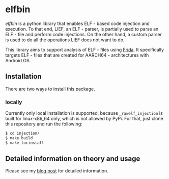 # elfbin

*elfbin* is a python library that enables ELF - based code injection and execution. To that end, LIEF, an ELF - parser, is partially used to parse an ELF - file and perform code injections. On the other hand, a custom parser is used to do all the operations LIEF does not want to do.

This library aims to support analysis of ELF - files using [Frida](https://frida.re/). It specifically targets ELF - files that are created for AARCH64 - architectures with Android OS.

## Installation

There are two ways to install this package.

### locally

Currently only local installation is supported, because `_rawelf_injection` is built for linux-x86_64 only, which is not allowed by PyPi. For that, just clone this repository and run the following:
```bash
$ cd injection/
$ make build
$ make locinstall
```

## Detailed information on theory and usage

Please see my [blog post](https://lolcads.github.io/posts/2022/05/make_frida_great_again) for detailed information.